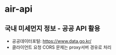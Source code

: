 # air-api
## 국내 미세먼지 정보 - 공공 API 활용  

- 공공데이터포털: https://www.data.go.kr/
- 클라이언트 요청 CORS 문제는 proxy서버 경유로 처리

